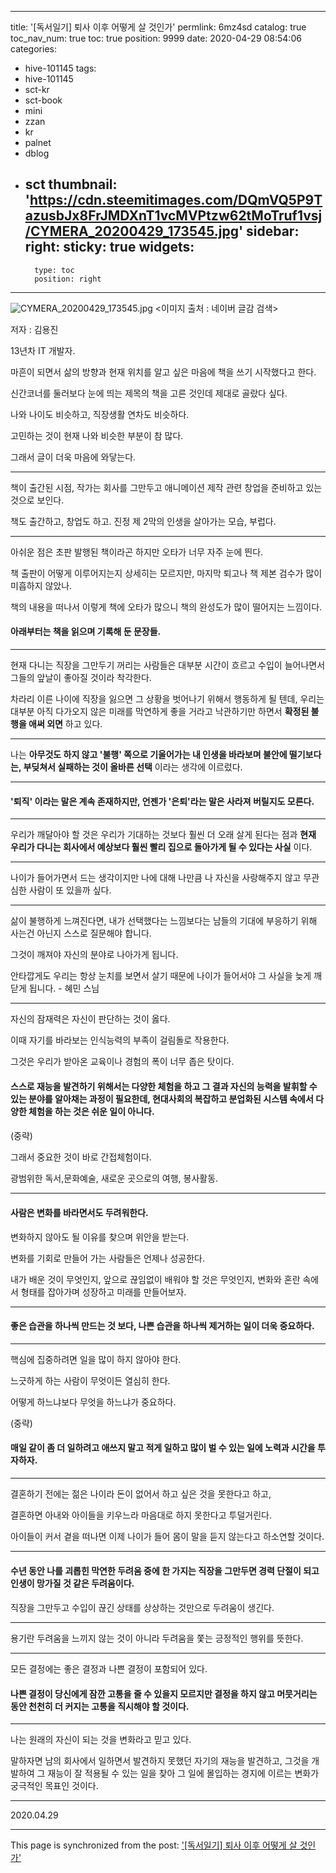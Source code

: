 
---
title: '[독서일기] 퇴사 이후 어떻게 살 것인가'
permlink: 6mz4sd
catalog: true
toc_nav_num: true
toc: true
position: 9999
date: 2020-04-29 08:54:06
categories:
- hive-101145
tags:
- hive-101145
- sct-kr
- sct-book
- mini
- zzan
- kr
- palnet
- dblog
- sct
thumbnail: 'https://cdn.steemitimages.com/DQmVQ5P9TazusbJx8FrJMDXnT1vcMVPtzw62tMoTruf1vsj/CYMERA_20200429_173545.jpg'
sidebar:
    right:
        sticky: true
widgets:
    -
        type: toc
        position: right
---


![CYMERA_20200429_173545.jpg](https://cdn.steemitimages.com/DQmVQ5P9TazusbJx8FrJMDXnT1vcMVPtzw62tMoTruf1vsj/CYMERA_20200429_173545.jpg)
<이미지 출처 : 네이버 글감 검색>

저자 : 김용진

13년차 IT 개발자.

마흔이 되면서 삶의 방향과 현재 위치를 알고 싶은 마음에 책을 쓰기 시작했다고 한다.

신간코너를 둘러보다 눈에 띄는 제목의 책을 고른 것인데 제대로 골랐다 싶다.

나와 나이도 비슷하고, 직장생활 연차도 비슷하다.

고민하는 것이 현재 나와 비슷한 부분이 참 많다.

그래서 글이 더욱 마음에 와닿는다.

***

책이 출간된 시점, 작가는 회사를 그만두고 애니메이션 제작 관련 창업을 준비하고 있는 것으로 보인다.

책도 출간하고, 창업도 하고. 진정 제 2막의 인생을 살아가는 모습, 부럽다.

***

아쉬운 점은 초판 발행된 책이라곤 하지만 오타가 너무 자주 눈에 띈다.

책 출판이 어떻게 이루어지는지 상세히는 모르지만, 마지막 퇴고나 책 제본 검수가 많이 미흡하지 않았나.

책의 내용을 떠나서 이렇게 책에 오타가 많으니 책의 완성도가 많이 떨어지는 느낌이다.

#### 아래부터는 책을 읽으며 기록해 둔 문장들.

***

현재 다니는 직장을 그만두기 꺼리는 사람들은 대부분 시간이 흐르고 수입이 늘어나면서 그들의 앞날이 좋아질 것이라 착각한다.

차라리 이른 나이에 직장을 잃으면 그 상황을 벗어나기 위해서 행동하게 될 텐데, 우리는 대부분 아직 다가오지 않은 미래를 막연하게 좋을  거라고 낙관하기만 하면서 __확정된 불행을 애써 외면__ 하고 있다.

***

나는 __아무것도 하지 않고 '불행' 쪽으로 기울어가는 내 인생을 바라보며 불안에 떨기보다는, 부딪쳐서 실패하는 것이 올바른 선택__ 이라는 생각에 이르렀다.

***

#### '퇴직' 이라는 말은 계속 존재하지만, 언젠가 '은퇴'라는 말은 사라져 버릴지도 모른다.

***

우리가 깨달아야 할 것은 우리가 기대하는 것보다 훨씬 더 오래 살게 된다는 점과 __현재 우리가 다니는 회사에서 예상보다 훨씬 빨리 집으로 돌아가게 될 수 있다는 사실__ 이다.

***

나이가 들어가면서 드는 생각이지만 나에 대해 나만큼 나 자신을 사랑해주지 않고 무관심한 사람이 또 있을까 싶다.

***

삶이 불행하게 느껴진다면, 내가 선택했다는 느낌보다는 남들의 기대에 부응하기 위해 사는건 아닌지 스스로 질문해야 합니다.

그것이 깨져야 자신의 분야로 나아가게 됩니다.

안타깝게도 우리는 항상 눈치를 보면서 살기 때문에 나이가 들어서야 그 사실을 늦게 깨닫게 됩니다. - 혜민 스님 

***

자신의 잠재력은 자신이 판단하는 것이 옳다.

이때 자기를 바라보는 인식능력의 부족이 걸림돌로 작용한다.

그것은 우리가 받아온 교육이나 경험의 폭이 너무 좁은 탓이다.

#### 스스로 재능을 발견하기 위해서는 다양한 체험을 하고 그 결과 자신의 능력을 발휘할 수 있는 분야를 알아채는 과정이 필요한데, 현대사회의 복잡하고 분업화된 시스템 속에서 다양한 체험을 하는 것은 쉬운 일이 아니다.
#### 

(중략)

그래서 중요한 것이 바로 간접체험이다.

광범위한 독서,문화예술, 새로운 곳으로의 여행, 봉사활동.

***

#### 사람은 변화를 바라면서도 두려워한다.

변화하지 않아도 될 이유를 찾으며 위안을 받는다.

변화를 기회로 만들어 가는 사람들은 언제나 성공한다.

내가 배운 것이 무엇인지, 앞으로 끊임없이 배워야 할 것은 무엇인지, 변화와 혼란 속에서 형태를 잡아가며 성장하고 미래를 만들어보자.

***

#### 좋은 습관을 하나씩 만드는 것 보다, 나쁜 습관을 하나씩  제거하는 일이 더욱 중요하다.

***

핵심에 집중하려면 일을 많이 하지 않아야 한다.

느긋하게 하는 사람이 무엇이든 열심히 한다.

어떻게 하느냐보다 무엇을 하느냐가 중요하다.

(중략)

#### 매일 같이 좀 더 일하려고 애쓰지 말고 적게 일하고 많이 벌 수 있는 일에 노력과 시간을 투자하자.

***

결혼하기 전에는 젊은 나이라 돈이 없어서 하고 싶은 것을 못한다고 하고,

결혼하면 아내와 아이들을 키우느라 마음대로 하지 못한다고 투덜거린다.

아이들이 커서 곁을 떠나면 이제 나이가 들어 몸이 말을 듣지 않는다고 하소연할 것이다.

***

#### 수년 동안 나를 괴롭힌 막연한 두려움 중에 한 가지는 직장을 그만두면 경력 단절이 되고 인생이 망가질 것 같은 두려움이다.
#### 

직장을 그만두고 수입이 끊긴 상태를 상상하는 것만으로 두려움이 생긴다.

***

용기란 두려움을 느끼지 않는 것이 아니라 두려움을 쫓는 긍정적인 행위를 뜻한다.

***

모든 결정에는 좋은 결정과 나쁜 결정이 포함되어 있다.

#### 나쁜 결정이 당신에게 잠깐 고통을 줄 수 있을지 모르지만 결정을 하지 않고 머뭇거리는 동안 천천히 더 커지는 고통을 직시해야 할 것이다.

***

나는 원래의 자신이 되는 것을 변화라고 믿고 있다.

말하자면 남의 회사에서 일하면서 발견하지 못했던 자기의 재능을 발견하고, 그것을 개발하여 그 재능이 잘 적용될 수 있는 일을 찾아 그 일에 몰입하는 경지에 이르는 변화가 궁극적인 목표인 것이다.

***

2020.04.29

- - -

This page is synchronized from the post: ['[독서일기] 퇴사 이후 어떻게 살 것인가'](https://steemit.com/@lucky2015/6mz4sd)
